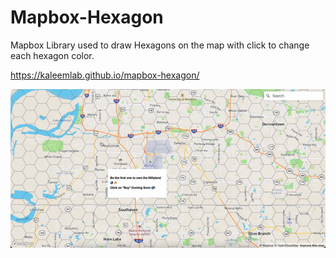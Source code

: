 # Mapbox-Hexagon
Mapbox Library used to draw Hexagons on the map with click to change each hexagon color.

https://kaleemlab.github.io/mapbox-hexagon/

![](mapbox-hexagon-demo.gif)

